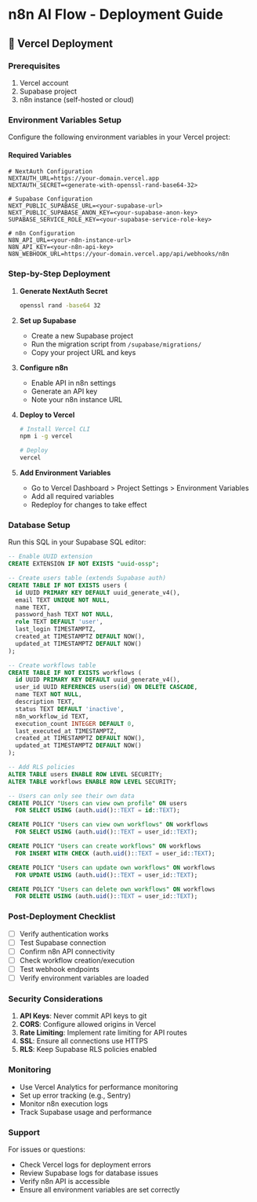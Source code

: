 # n8n AI Flow - Deployment Guide

## 🚀 Vercel Deployment

### Prerequisites
1. Vercel account
2. Supabase project
3. n8n instance (self-hosted or cloud)

### Environment Variables Setup

Configure the following environment variables in your Vercel project:

#### Required Variables

```env
# NextAuth Configuration
NEXTAUTH_URL=https://your-domain.vercel.app
NEXTAUTH_SECRET=<generate-with-openssl-rand-base64-32>

# Supabase Configuration  
NEXT_PUBLIC_SUPABASE_URL=<your-supabase-url>
NEXT_PUBLIC_SUPABASE_ANON_KEY=<your-supabase-anon-key>
SUPABASE_SERVICE_ROLE_KEY=<your-supabase-service-role-key>

# n8n Configuration
N8N_API_URL=<your-n8n-instance-url>
N8N_API_KEY=<your-n8n-api-key>
N8N_WEBHOOK_URL=https://your-domain.vercel.app/api/webhooks/n8n
```

### Step-by-Step Deployment

1. **Generate NextAuth Secret**
   ```bash
   openssl rand -base64 32
   ```

2. **Set up Supabase**
   - Create a new Supabase project
   - Run the migration script from `/supabase/migrations/`
   - Copy your project URL and keys

3. **Configure n8n**
   - Enable API in n8n settings
   - Generate an API key
   - Note your n8n instance URL

4. **Deploy to Vercel**
   ```bash
   # Install Vercel CLI
   npm i -g vercel
   
   # Deploy
   vercel
   ```

5. **Add Environment Variables**
   - Go to Vercel Dashboard > Project Settings > Environment Variables
   - Add all required variables
   - Redeploy for changes to take effect

### Database Setup

Run this SQL in your Supabase SQL editor:

```sql
-- Enable UUID extension
CREATE EXTENSION IF NOT EXISTS "uuid-ossp";

-- Create users table (extends Supabase auth)
CREATE TABLE IF NOT EXISTS users (
  id UUID PRIMARY KEY DEFAULT uuid_generate_v4(),
  email TEXT UNIQUE NOT NULL,
  name TEXT,
  password_hash TEXT NOT NULL,
  role TEXT DEFAULT 'user',
  last_login TIMESTAMPTZ,
  created_at TIMESTAMPTZ DEFAULT NOW(),
  updated_at TIMESTAMPTZ DEFAULT NOW()
);

-- Create workflows table
CREATE TABLE IF NOT EXISTS workflows (
  id UUID PRIMARY KEY DEFAULT uuid_generate_v4(),
  user_id UUID REFERENCES users(id) ON DELETE CASCADE,
  name TEXT NOT NULL,
  description TEXT,
  status TEXT DEFAULT 'inactive',
  n8n_workflow_id TEXT,
  execution_count INTEGER DEFAULT 0,
  last_executed_at TIMESTAMPTZ,
  created_at TIMESTAMPTZ DEFAULT NOW(),
  updated_at TIMESTAMPTZ DEFAULT NOW()
);

-- Add RLS policies
ALTER TABLE users ENABLE ROW LEVEL SECURITY;
ALTER TABLE workflows ENABLE ROW LEVEL SECURITY;

-- Users can only see their own data
CREATE POLICY "Users can view own profile" ON users
  FOR SELECT USING (auth.uid()::TEXT = id::TEXT);

CREATE POLICY "Users can view own workflows" ON workflows
  FOR SELECT USING (auth.uid()::TEXT = user_id::TEXT);

CREATE POLICY "Users can create workflows" ON workflows
  FOR INSERT WITH CHECK (auth.uid()::TEXT = user_id::TEXT);

CREATE POLICY "Users can update own workflows" ON workflows
  FOR UPDATE USING (auth.uid()::TEXT = user_id::TEXT);

CREATE POLICY "Users can delete own workflows" ON workflows
  FOR DELETE USING (auth.uid()::TEXT = user_id::TEXT);
```

### Post-Deployment Checklist

- [ ] Verify authentication works
- [ ] Test Supabase connection
- [ ] Confirm n8n API connectivity
- [ ] Check workflow creation/execution
- [ ] Test webhook endpoints
- [ ] Verify environment variables are loaded

### Security Considerations

1. **API Keys**: Never commit API keys to git
2. **CORS**: Configure allowed origins in Vercel
3. **Rate Limiting**: Implement rate limiting for API routes
4. **SSL**: Ensure all connections use HTTPS
5. **RLS**: Keep Supabase RLS policies enabled

### Monitoring

- Use Vercel Analytics for performance monitoring
- Set up error tracking (e.g., Sentry)
- Monitor n8n execution logs
- Track Supabase usage and performance

### Support

For issues or questions:
- Check Vercel logs for deployment errors
- Review Supabase logs for database issues
- Verify n8n API is accessible
- Ensure all environment variables are set correctly